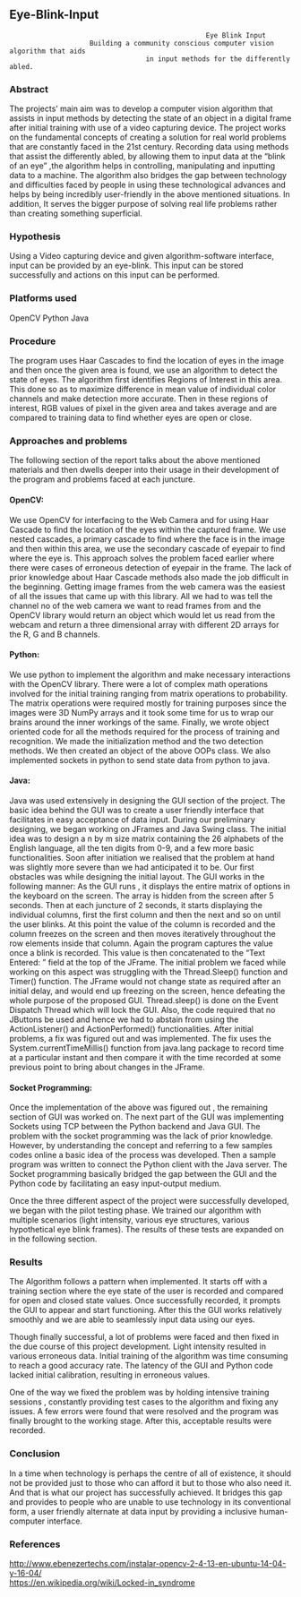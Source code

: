## Eye-Blink-Input
                                                     Eye Blink Input
                        Building a community conscious computer vision algorithm that aids
                                      in input methods for the differently abled.


### Abstract
				              			
The projects’ main aim was to develop a computer vision algorithm that assists in input methods by detecting the state of an object in a digital frame after initial training with use of a video capturing device.
The project works on the fundamental concepts of creating a solution for real world problems that are constantly faced in the 21st century. Recording data using methods that assist the differently abled, by allowing them to input data at the “blink of an eye” ,the algorithm helps in controlling, manipulating and inputting data to a machine.
The algorithm also bridges the gap between technology and difficulties faced by people in using these technological advances and helps by being incredibly user-friendly in the above mentioned situations. In addition, It serves the bigger purpose of solving real life problems rather than creating something superficial.

### Hypothesis
							
Using a Video capturing device and given algorithm-software interface, input can be provided by an eye-blink. This input can be stored successfully and actions on this input can be performed.

### Platforms used
OpenCV
Python
Java

### Procedure

The program uses Haar Cascades to find the location of eyes in the image and then once the given area is found, we use an algorithm to detect the state of eyes. The algorithm first identifies Regions of Interest in this area. This done so as to maximize difference in mean value of individual color channels and make detection more accurate. Then in these regions of interest, RGB values of pixel in the given area and takes average and are compared to training data to find whether eyes are open or close.

### Approaches and problems
		            				     
The following section of the report talks about the above mentioned materials and then dwells deeper into their usage in their development of the program and problems faced at each juncture. 

#### OpenCV:
We use OpenCV for interfacing to the Web Camera and for using Haar Cascade to find the location of the eyes within the captured frame. We use nested cascades, a primary cascade to find where the face is in the image and then within this area, we use the secondary cascade of eyepair to find where the eye is. This approach solves the problem faced earlier where there were cases of erroneous detection of eyepair in the frame. The lack of prior knowledge about Haar Cascade methods also made the job difficult in the beginning. 
Getting image frames from the web camera was the easiest of all the issues that came up with this library. All we had to was tell the channel no of the web camera we want to read frames from and the OpenCV library would return an object which would let us read from the webcam and return a three dimensional array with different 2D arrays for the R, G and B channels.


#### Python:
We use python to implement the algorithm and make necessary interactions with the OpenCV library. There were a lot of complex math operations involved for the initial training ranging from matrix operations to probability. The matrix operations were required mostly for training purposes since the images were 3D NumPy arrays and it took some time for us to wrap our brains around the inner workings of the same. Finally, we wrote object oriented code for all the methods required for the process of training and recognition. We made the initialization method and the two detection methods. We then created an object of the above OOPs class. We also implemented sockets in python to send state data from python to java.


#### Java:				              
Java was used extensively in designing the GUI section of the project. The basic idea behind the GUI was to create a user friendly interface that facilitates in easy acceptance of data input. During our preliminary designing, we began working on JFrames and Java Swing class. The initial idea was to design a n by m size matrix containing the  26 alphabets of the English language,  all the ten digits from 0-9, and a few more basic functionalities. Soon after initiation we realised that the problem at hand was slightly more severe than we had anticipated it to be. Our first obstacles was while designing the initial layout. The GUI works in the following manner:
As the GUI runs , it displays the entire matrix of options in the keyboard on the screen. The array is hidden from the screen after 5 seconds. Then at each juncture of 2 seconds, it starts displaying the individual columns, first the first column and then the next and so on until the user blinks. At this point the value of the column is recorded and the column freezes on the screen and then moves iteratively throughout the row elements inside that column. Again the program captures the value once a blink is recorded. This value is then concatenated to the “Text Entered: ” field at the top of the JFrame.
The initial problem we faced while working on this aspect was struggling with the Thread.Sleep() function and Timer() function. The JFrame would not change state as required after an initial delay, and would end up freezing on the screen, hence defeating the whole purpose of the proposed GUI. Thread.sleep() is done on the Event Dispatch Thread which will lock the GUI. Also, the code required that no JButtons be used and hence we had to abstain from using the ActionListener() and ActionPerformed() functionalities. After initial problems, a fix was figured out and was implemented. The fix uses the System.currentTimeMillis() function from java.lang package to record time at a particular instant and then compare it with the time recorded at some previous point to bring about changes in the JFrame.


#### Socket Programming:					           
Once the implementation of the above was figured out , the remaining section of GUI was worked on. The next part of the GUI was implementing Sockets using TCP between the Python backend and Java GUI. The problem with the socket programming was the lack of prior knowledge. However, by understanding the concept and referring to a few samples codes online a basic idea of the process was developed. Then a sample program was written to connect the Python  client with the Java server. The Socket programming basically bridged the gap between the GUI and the Python code by facilitating an easy input-output medium.

  
Once the three different aspect of the project were successfully developed, we began with the pilot testing phase. We trained our algorithm with multiple scenarios (light intensity, various eye structures, various hypothetical eye blink frames). The results of these tests are expanded on in the following section. 

### Results        
The Algorithm follows a pattern when implemented. It starts off with a training section where the eye state of the user is recorded and compared for open and closed state values. Once successfully recorded, it prompts the GUI to appear and start functioning. After this the GUI works relatively smoothly and we are able to seamlessly input data using our eyes.

Though finally successful, a lot of problems were faced and then fixed in the due course of this project development.
Light intensity resulted in various erroneous data. 
Initial training of the algorithm was time consuming to reach a good accuracy rate.
The latency of the GUI and Python code lacked initial calibration, resulting in erroneous values.  

One of the way we fixed the problem was by holding intensive training sessions , constantly providing test cases to the algorithm and fixing any issues. A few errors were found that were resolved and the program was finally brought to the working stage. After this, acceptable results were recorded.

### Conclusion

In a time when technology is perhaps the centre of all of existence, it should not be provided just to those who can afford it but to those who also need it. And that is what our project has successfully achieved. It bridges this gap and provides to people who are unable to use technology in its conventional form, a user friendly alternate at data input by providing a inclusive human-computer interface.

### References
http://www.ebenezertechs.com/instalar-opencv-2-4-13-en-ubuntu-14-04-y-16-04/
<br>
https://en.wikipedia.org/wiki/Locked-in_syndrome

